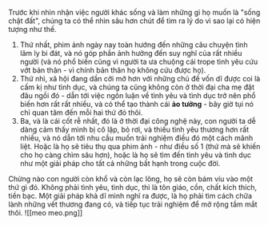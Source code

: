 Trước khi nhìn nhận việc người khác sống và làm những gì họ muốn là "sống chật đất", chúng ta có thể nhìn sâu hơn chút để tìm ra lý do vì sao lại có hiện tượng như thế.
1. Thứ nhất, phim ảnh ngày nay toàn hướng đến những câu chuyện tình lâm ly bi đát, và nó góp phần ảnh hưởng đến suy nghĩ của rất nhiều người (và nó phổ biến cũng vì người ta ưa chuộng cái trope tình yêu cứu vớt bản thân - vì chính bản thân họ không cứu được họ). 
2. Thứ nhì, xã hội đang dần cởi mở hơn với những chủ đề vốn dĩ được coi là cấm kị như tình dục, và chúng ta cũng không còn ở thời đại cha mẹ đặt đâu ngồi đó - dẫn tới việc ngôn luận về tình yêu và tình dục trở nên phổ biến hơn rất rất nhiều, và có thể tạo thành cái **ảo tưởng** - bây giờ tụi nó chỉ quan tâm đến mỗi hai thứ đó thôi. 
3. Ba, và là cái cốt rễ nhất, đó là ở thời đại công nghệ này, con người ta dễ dàng cảm thấy mình bị cô lập, bỏ rơi, và thiếu tình yêu thương hơn rất nhiều, và nó dẫn tới nhu cầu muốn trải nghiệm điều đó một cách mãnh liệt. Hoặc là họ sẽ tiêu thụ qua phim ảnh - như điều số 1 (thứ mà sẽ khiến cho họ càng chìm sâu hơn), hoặc là họ sẽ tìm đến tình yêu và tình dục như một giải pháp cho tất cả những bất hạnh trong cuộc đời.

Chừng nào con người còn khổ và còn lạc lõng, họ sẽ còn bám víu vào một thứ gì đó. Không phải tình yêu, tình dục, thì là tôn giáo, cồn, chất kích thích, tiền bạc. Một giải pháp khả dĩ mình nghĩ ra được, là họ phải tìm cách chữa lành những vết thương đang có, và tiếp tục trải nghiệm để mở rộng tầm mắt thôi.
![[meo meo.png]]

